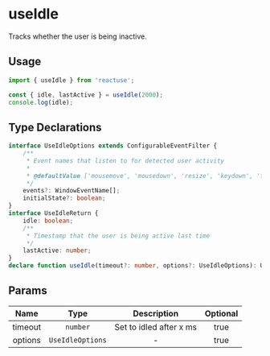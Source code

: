 # useIdle

Tracks whether the user is being inactive.

## Usage

```ts
import { useIdle } from 'reactuse';

const { idle, lastActive } = useIdle(2000);
console.log(idle);
```

## Type Declarations

```ts
interface UseIdleOptions extends ConfigurableEventFilter {
    /**
     * Event names that listen to for detected user activity
     *
     * @defaultValue ['mousemove', 'mousedown', 'resize', 'keydown', 'touchstart', 'wheel']
     */
    events?: WindowEventName[];
    initialState?: boolean;
}
interface UseIdleReturn {
    idle: boolean;
    /**
     * Timestamp that the user is being active last time
     */
    lastActive: number;
}
declare function useIdle(timeout?: number, options?: UseIdleOptions): UseIdleReturn;
```

## Params

|  Name   |       Type       |       Description       | Optional |
| :-----: | :--------------: | :---------------------: | :------: |
| timeout |     `number`     | Set to idled after x ms |   true   |
| options | `UseIdleOptions` |            -            |   true   |
